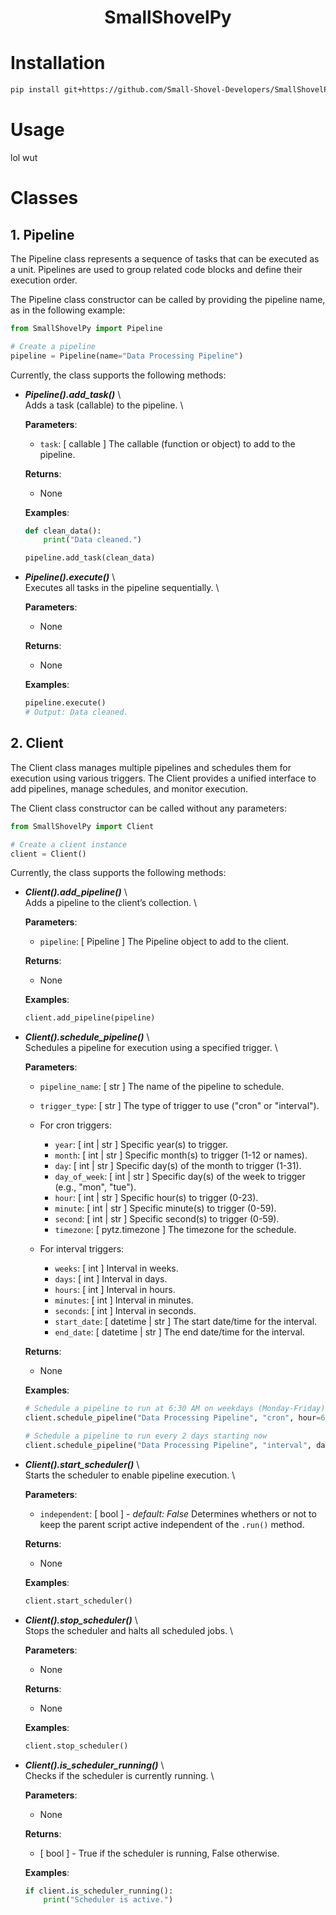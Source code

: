 <h1 style="text-align: center;">SmallShovelPy</h1>

# Installation
```bash
pip install git+https://github.com/Small-Shovel-Developers/SmallShovelPy.git
```

# Usage
lol wut

# Classes
## 1. Pipeline
The Pipeline class represents a sequence of tasks that can be executed as a unit. Pipelines are used to group related code blocks and define their execution order.

The Pipeline class constructor can be called by providing the pipeline name, as in the following example:

```python
from SmallShovelPy import Pipeline

# Create a pipeline
pipeline = Pipeline(name="Data Processing Pipeline")
```

Currently, the class supports the following methods:

- ***Pipeline().add_task()*** \  
    Adds a task (callable) to the pipeline. \  

    **Parameters**:
    - `task`: [ callable ]
      The callable (function or object) to add to the pipeline.

    **Returns**:
    - None

    **Examples**:
    ```python
    def clean_data():
        print("Data cleaned.")

    pipeline.add_task(clean_data)
    ```

- ***Pipeline().execute()*** \  
    Executes all tasks in the pipeline sequentially. \  

    **Parameters**:
    - None

    **Returns**:
    - None

    **Examples**:
    ```python
    pipeline.execute()
    # Output: Data cleaned.
    ```

## 2. Client
The Client class manages multiple pipelines and schedules them for execution using various triggers. The Client provides a unified interface to add pipelines, manage schedules, and monitor execution.

The Client class constructor can be called without any parameters:

```python
from SmallShovelPy import Client

# Create a client instance
client = Client()
```

Currently, the class supports the following methods:

- ***Client().add_pipeline()*** \  
    Adds a pipeline to the client’s collection. \  

    **Parameters**:
    - `pipeline`: [ Pipeline ]
      The Pipeline object to add to the client.

    **Returns**:
    - None

    **Examples**:
    ```python
    client.add_pipeline(pipeline)
    ```

- ***Client().schedule_pipeline()*** \  
    Schedules a pipeline for execution using a specified trigger. \  

    **Parameters**:
    - `pipeline_name`: [ str ]
      The name of the pipeline to schedule.
    - `trigger_type`: [ str ]
      The type of trigger to use ("cron" or "interval").
    - For cron triggers:
        - `year`: [ int | str ]
        Specific year(s) to trigger.
        - `month`: [ int | str ]
        Specific month(s) to trigger (1-12 or names).
        - `day`: [ int | str ]
        Specific day(s) of the month to trigger (1-31).
        - `day_of_week`: [ int | str ]
        Specific day(s) of the week to trigger (e.g., "mon", "tue").
        - `hour`: [ int | str ]
        Specific hour(s) to trigger (0-23).
        - `minute`: [ int | str ]
        Specific minute(s) to trigger (0-59).
        - `second`: [ int | str ]
        Specific second(s) to trigger (0-59).
        - `timezone`: [ pytz.timezone ]
        The timezone for the schedule.

    - For interval triggers:
        - `weeks`: [ int ]
        Interval in weeks.
        - `days`: [ int ]
        Interval in days.
        - `hours`: [ int ]
        Interval in hours.
        - `minutes`: [ int ]
        Interval in minutes.
        - `seconds`: [ int ]
        Interval in seconds.
        - `start_date`: [ datetime | str ]
        The start date/time for the interval.
        - `end_date`: [ datetime | str ]
        The end date/time for the interval.

    **Returns**:
    - None

    **Examples**:
    ```python
    # Schedule a pipeline to run at 6:30 AM on weekdays (Monday-Friday)
    client.schedule_pipeline("Data Processing Pipeline", "cron", hour=6, minute=30, day_of_week="mon-fri")

    # Schedule a pipeline to run every 2 days starting now
    client.schedule_pipeline("Data Processing Pipeline", "interval", days=2, start_date="2025-01-01 00:00:00")
    ```

- ***Client().start_scheduler()*** \  
    Starts the scheduler to enable pipeline execution. \  

    **Parameters**:
    - `independent`: [ bool ] - *default: False*
      Determines whethers or not to keep the parent script active independent of the `.run()` method.

    **Returns**:
    - None

    **Examples**:
    ```python
    client.start_scheduler()
    ```

- ***Client().stop_scheduler()*** \  
    Stops the scheduler and halts all scheduled jobs. \  

    **Parameters**:
    - None

    **Returns**:
    - None

    **Examples**:
    ```python
    client.stop_scheduler()
    ```

- ***Client().is_scheduler_running()*** \  
    Checks if the scheduler is currently running. \  

    **Parameters**:
    - None

    **Returns**:
    - [ bool ] - True if the scheduler is running, False otherwise.

    **Examples**:
    ```python
    if client.is_scheduler_running():
        print("Scheduler is active.")
    ```

